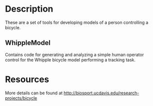 Description
===========
These are a set of tools for developing models of a person controlling a
bicycle.

WhippleModel
------------
Contains code for generating and analyzing a simple human operator control for
the Whipple bicycle model performing a tracking task.

Resources
=========
More details can be found at
http://biosport.ucdavis.edu/research-projects/bicycle
